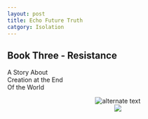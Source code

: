 ```yaml
---
layout: post
title: Echo Future Truth
catgory: Isolation
---
```


## Book Three - Resistance

A Story About<br />
Creation at the End<br />
Of the World<br />



<div style="text-align:center">
<img src="{{ '/assets/images/resistance.png' | relative_url }}" alt="alternate text" />
</div>


<div style="text-align:center">
<img src="{{ '/assets/images/divider.svg' | relative_url }}" />
</div>